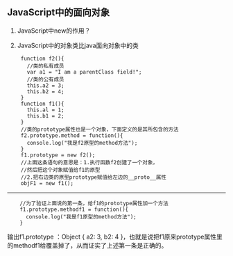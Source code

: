 ## JavaScript中的面向对象 ##
1. JavaScript中new的作用？
2. JavaScript中的对象类比java面向对象中的类
		
		function f2(){
		  //类的私有成员
		  var a1 = "I am a parentClass field!";
		  //类的公有成员
		  this.a2 = 3;
		  this.b2 = 4;
		}
		function f1(){
		  this.al = 1;
		  this.b1 = 2;
		}
		//类的prototype属性也是一个对象，下面定义的是其所包含的方法
		f2.prototype.method = function(){
		  console.log("我是f2原型的method方法");
		}
		f1.prototype = new f2();
		//上面这条语句的意思是：1.执行函数f2创建了一个对象，
		//然后把这个对象赋值给f1的原型
		//2.把右边类的原型prototype赋值给左边的__proto__属性
		objF1 = new f1();

---
		//为了验证上面说的第一条，给f1的prototype属性加一个方法
		f1.prototype.methodf1 = function(){
		  console.log("我是f1原型的method方法");
		}	

输出f1.prototype ：Object { a2: 3, b2: 4 }，也就是说把f1原来prototype属性里的methodf1给覆盖掉了，从而证实了上述第一条是正确的。